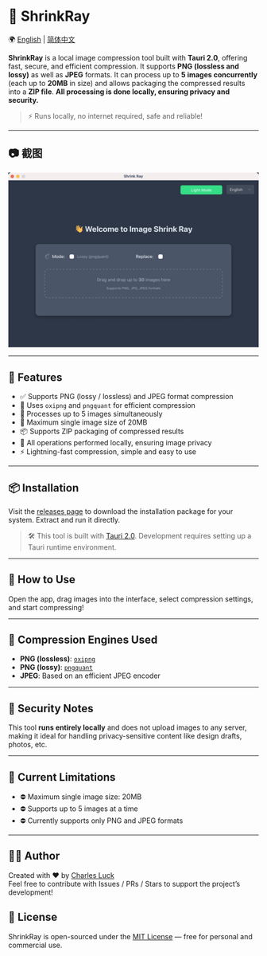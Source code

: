 # 🔬 ShrinkRay

🌍 [English](./README.md) | [简体中文](./README.zh-CN.md)


**ShrinkRay** is a local image compression tool built with **Tauri 2.0**, offering fast, secure, and efficient compression. It supports **PNG (lossless and lossy)** as well as **JPEG** formats. It can process up to **5 images concurrently** (each up to **20MB** in size) and allows packaging the compressed results into a **ZIP file**. **All processing is done locally, ensuring privacy and security.**

> ⚡ Runs locally, no internet required, safe and reliable!
---

## 📷 截图

![Screenshot of the app](./preview/Snipaste_2025-04-08_15-43-39.png)

---

## 🧩 Features

- ✅ Supports PNG (lossy / lossless) and JPEG format compression  
- 🚀 Uses `oxipng` and `pngquant` for efficient compression  
- 🧵 Processes up to 5 images simultaneously  
- 📁 Maximum single image size of 20MB  
- 📦 Supports ZIP packaging of compressed results  
- 🔐 All operations performed locally, ensuring image privacy  
- ⚡ Lightning-fast compression, simple and easy to use

---

## 📦 Installation

Visit the [releases page](https://github.com/charles-lck/shrink-ray/releases) to download the installation package for your system. Extract and run it directly.

> 🛠️ This tool is built with [Tauri 2.0](https://v2.tauri.app/). Development requires setting up a Tauri runtime environment.

---

## 🚀 How to Use

Open the app, drag images into the interface, select compression settings, and start compressing!

---

## 🔧 Compression Engines Used

- **PNG (lossless)**: [`oxipng`](https://github.com/shssoichiro/oxipng)  
- **PNG (lossy)**: [`pngquant`](https://github.com/kornelski/pngquant)  
- **JPEG**: Based on an efficient JPEG encoder

---

## 🔐 Security Notes

This tool **runs entirely locally** and does not upload images to any server, making it ideal for handling privacy-sensitive content like design drafts, photos, etc.

---

## 📌 Current Limitations

- ⛔ Maximum single image size: 20MB  
- ⛔ Supports up to 5 images at a time  
- ⛔ Currently supports only PNG and JPEG formats

---

## 👨‍💻 Author

Created with ❤️ by [Charles Luck](https://github.com/charles-lck)  
Feel free to contribute with Issues / PRs / Stars to support the project’s development!


## 📄 License

ShrinkRay is open-sourced under the [MIT License](./LICENSE) — free for personal and commercial use.
